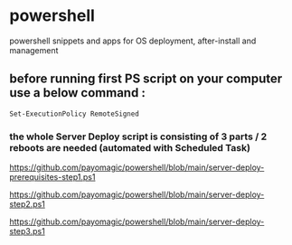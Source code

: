 # powershell
powershell snippets and apps for OS deployment, after-install and management

## before running first PS script on your computer use a below command : 

``Set-ExecutionPolicy RemoteSigned``

### the whole Server Deploy script is consisting of 3 parts / 2 reboots are needed (automated with Scheduled Task)
https://github.com/payomagic/powershell/blob/main/server-deploy-prerequisites-step1.ps1

https://github.com/payomagic/powershell/blob/main/server-deploy-step2.ps1

https://github.com/payomagic/powershell/blob/main/server-deploy-step3.ps1
